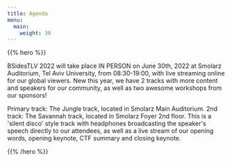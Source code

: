 ```yaml
---
title: Agenda
menu:
  main:
    weight: 30
---
```


{{% hero %}}

BSidesTLV 2022 will take place IN PERSON on June 30th, 2022 at Smolarz Auditorium, 
Tel Aviv University, from 08:30-19:00, with live streaming online for our global viewers. 
New this year, we have 2 tracks with more content and speakers for our community, as well as two awesome workshops from our sponsors!
  
Primary track: The Jungle track, located in Smolarz Main Auditorium. 
2nd track: The Savannah track, located in Smolarz Foyer 2nd floor. This is a 'silent disco' style track with headphones broadcasting the speaker's speech directly to our attendees, as well as a live stream of our opening words, opening keynote, CTF summary and closing keynote.

{{% /hero %}}
